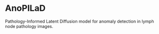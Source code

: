 # AnoPILaD
 Pathology-Informed Latent Diffusion model for anomaly detection in lymph node pathology images.
